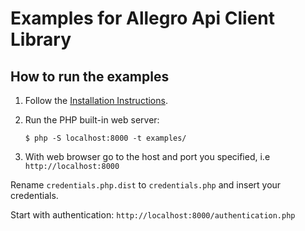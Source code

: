 # Examples for Allegro Api Client Library

## How to run the examples

1. Follow the [Installation Instructions](../README.md#installation).
2. Run the PHP built-in web server:

    ```
    $ php -S localhost:8000 -t examples/
    ```

3. With web browser go to the host and port you specified, i.e `http://localhost:8000`

Rename `credentials.php.dist` to `credentials.php` and insert your credentials.

Start with authentication: `http://localhost:8000/authentication.php`